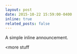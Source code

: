 ```yaml
---
layout: post
date: 2015-10-22 15:59:00-0400
inline: true
related_posts: false
---
```


A simple inline announcement.

<!--sss-->

<more stuff

